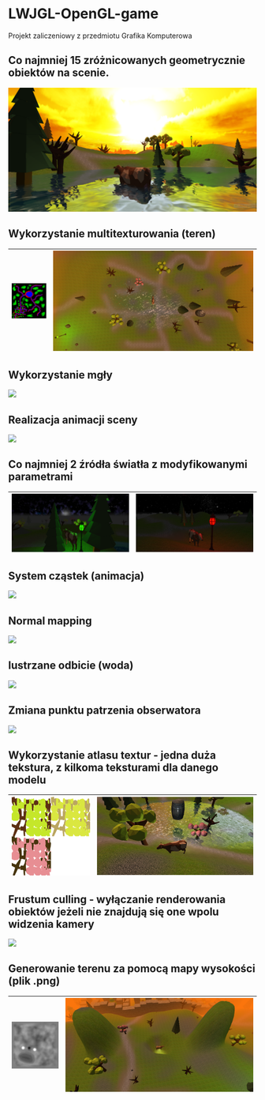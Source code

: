 # LWJGL-OpenGL-game

Projekt zaliczeniowy z przedmiotu Grafika Komputerowa

## Co najmniej 15 zróżnicowanych geometrycznie obiektów na scenie.
![](/images/water_reflection.PNG)

## Wykorzystanie multitexturowania (teren)
|![](/textures/B_MAP.png)|![](/images/terrain_map.PNG)|
|-|-|

## Wykorzystanie mgły
![](/images/fog.gif)

## Realizacja animacji sceny
![](/images/scene_animation.gif)

## Co najmniej 2 źródła światła z modyfikowanymi parametrami
|![](/images/light_green.PNG)|![](/images/light_red.PNG)|
|-|-|

## System cząstek (animacja)
![](/images/particles.gif)

## Normal mapping
![](/images/normal_mapping.gif)

## lustrzane odbicie (woda)
![](/images/water_reflection_2.gif)

## Zmiana punktu patrzenia obserwatora
![](/images/camera_perspective.gif)

## Wykorzystanie atlasu textur - jedna duża tekstura, z kilkoma teksturami dla danego modelu
|![](/textures/tree1AtlasScaled.png)|![](/images/texture_atlas.PNG)|
|-|-|

## Frustum culling - wyłączanie renderowania obiektów jeżeli nie znajdują się one wpolu widzenia kamery
![](/images/frustum_culling.gif)

## Generowanie terenu za pomocą mapy wysokości (plik .png)
|![](/textures/heightMap.png)|![](/images/height_map.PNG)|
|-|-|
